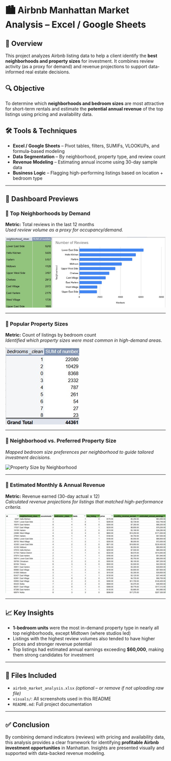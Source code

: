 # 🏙️ Airbnb Manhattan Market Analysis – Excel / Google Sheets

## 🚀 Overview  
This project analyzes Airbnb listing data to help a client identify the **best neighborhoods and property sizes** for investment. It combines review activity (as a proxy for demand) and revenue projections to support data-informed real estate decisions.

## 🔍 Objective  
To determine which **neighborhoods and bedroom sizes** are most attractive for short-term rentals and estimate the **potential annual revenue** of the top listings using pricing and availability data.

## 🛠️ Tools & Techniques  
- **Excel / Google Sheets** – Pivot tables, filters, SUMIFs, VLOOKUPs, and formula-based modeling  
- **Data Segmentation** – By neighborhood, property type, and review count  
- **Revenue Modeling** – Estimating annual income using 30-day sample data  
- **Business Logic** – Flagging high-performing listings based on location + bedroom type

---

## 📸 Dashboard Previews

### 🔹 Top Neighborhoods by Demand  
**Metric:** Total reviews in the last 12 months  
*Used review volume as a proxy for occupancy/demand.*

![Top Neighborhoods](visuals/top-neighborhoods.jpg)

---

### 🔹 Popular Property Sizes  
**Metric:** Count of listings by bedroom count  
*Identified which property sizes were most common in high-demand areas.*

![Property Sizes](visuals/property-sizes.jpg)

---

### 🔹 Neighborhood vs. Preferred Property Size  
*Mapped bedroom size preferences per neighborhood to guide tailored investment decisions.*

![Property Size by Neighborhood](visuals/size-by-neighborhood.jpg)

---

### 🔹 Estimated Monthly & Annual Revenue  
**Metric:** Revenue earned (30-day actual x 12)  
*Calculated revenue projections for listings that matched high-performance criteria.*

![Revenue Estimates](visuals/revenue-estimates.jpg)

---

## 📈 Key Insights  
- **1-bedroom units** were the most in-demand property type in nearly all top neighborhoods, except Midtown (where studios led)  
- Listings with the highest review volumes also tended to have higher prices and stronger revenue potential  
- Top listings had estimated annual earnings exceeding **$60,000**, making them strong candidates for investment

---

## 📂 Files Included  
- `airbnb_market_analysis.xlsx` *(optional – or remove if not uploading raw file)*  
- `visuals/`: All screenshots used in this README  
- `README.md`: Full project documentation  

---

## ✅ Conclusion  
By combining demand indicators (reviews) with pricing and availability data, this analysis provides a clear framework for identifying **profitable Airbnb investment opportunities** in Manhattan. Insights are presented visually and supported with data-backed revenue modeling.

